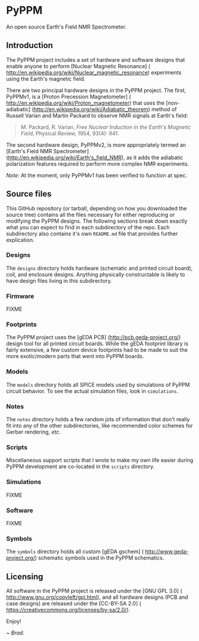 # PyPPM

An open source Earth's Field NMR Spectrometer.

## Introduction

The PyPPM project includes a set of hardware and software designs that enable
anyone to perform [Nuclear Magnetic Resonance] (
http://en.wikipedia.org/wiki/Nuclear_magnetic_resonance) experiments using
the Earth's magnetic field.

There are two principal hardware designs in the PyPPM project. The first,
PyPPMv1, is a [Proton Precession Magnetometer] (
http://en.wikipedia.org/wiki/Proton_magnetometer) that uses the
[non-adiabatic] (http://en.wikipedia.org/wiki/Adiabatic_theorem) method of
Russell Varian and Martin Packard to observe NMR signals at Earth's field:

> M. Packard, R. Varian, _Free Nuclear Induction in the Earth's Magnetic
> Field_, Physical Review, 1954, 93(4): 941.

The second hardware design, PyPPMv2, is more appropriately termed an [Earth's
Field NMR Spectrometer] (http://en.wikipedia.org/wiki/Earth's_field_NMR), as
it adds the adiabatic polarization features required to perform more complex
NMR experiments.

*Note:* At the moment, only PyPPMv1 has been verified to function at spec.

## Source files

This GitHub repository (or tarball, depending on how you downloaded the source
tree) contains all the files necessary for either reproducing or modifying the
PyPPM designs. The following sections break down exactly what you can expect
to find in each subdirectory of the repo. Each subdirectory also contains it's
own `README.md` file that provides further explication.

### Designs

The `designs` directory holds hardware (schematic and printed circuit board),
coil, and enclosure designs. Anything physically constructable is likely to
have design files living in this subdirectory.

### Firmware
FIXME

### Footprints

The PyPPM project uses the [gEDA PCB] (http://pcb.geda-project.org/) design
tool for all printed circuit boards. While the gEDA footprint library is
fairly extensive, a few custom device footprints had to be made to suit
the more exotic/modern parts that went into PyPPM boards.

### Models

The `models` directory holds all SPICE models used by simulations of PyPPM
circuit behavior. To see the actual simulation files, look in `simulations`.

### Notes

The `notes` directory holds a few random jots of information that don't really
fit into any of the other subdirectories, like recommended color schemes for
Gerber rendering, _etc_.

### Scripts

Miscellaneous support scripts that I wrote to make my own life easier during
PyPPM development are co-located in the `scripts` directory.

### Simulations
FIXME

### Software
FIXME

### Symbols

The `symbols` directory holds all custom [gEDA gschem] (
http://www.geda-project.org/) schematic symbols used in the PyPPM schematics.

## Licensing

All software in the PyPPM project is released under the [GNU GPL 3.0] (
http://www.gnu.org/copyleft/gpl.html), and all hardware designs (PCB and case
designs) are released under the [CC-BY-SA 2.0] (
https://creativecommons.org/licenses/by-sa/2.0/).

Enjoy!

*~ Brad.*

